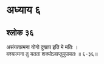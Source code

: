 # अध्याय ६

## श्लोक ३६

असंयतात्मना योगो दुष्प्राप इति मे मतिः ।<br>वश्यात्मना तु यतता शक्योऽवाप्तुमुपायतः ॥ ६-३६॥<br><br>

